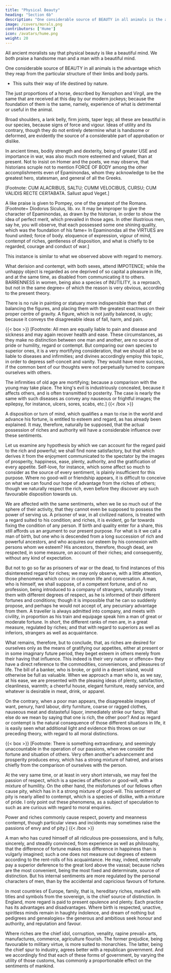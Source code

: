 ```yaml
---
title: "Physical Beauty"
heading: "Section 6b"
description: "One considerable source of BEAUTY in all animals is the advantage which they reap from the particular structure of their limbs and body parts"
image: /covers/morals.png
contributors: ['Hume']
icon: /avatars/hume.png
weight: 20
---
```






<!-- It may not be improper, in this place, to examine the influence of bodily endowments, and of the goods of fortune, over our sentiments of regard and esteem, and to consider whether these phenomena fortify or weaken the present theory.  -->


All ancient moralists say that physical beauty is like a beautiful mind. We both praise a handsome man and a man with a beautiful mind. 

<!-- It will naturally be expected, that the beauty of the body, as is supposed by , will be similar, in some respects, to that of the mind; and that every kind of esteem, which is paid to a man, will have something similar in its origin, whether it arise from his mental endowments, or from the situation of his exterior circumstances. -->

One considerable source of BEAUTY in all animals is the advantage which they reap from the particular structure of their limbs and body parts. 
- This suits their way of life destined by nature.

The just proportions of a horse, described by Xenophon and Virgil, are the same that are received at this day by our modern jockeys; because the foundation of them is the same, namely, experience of what is detrimental or useful in the animal.

Broad shoulders, a lank belly, firm joints, taper legs; all these are beautiful in our species, because signs of force and vigour. Ideas of utility and its contrary, though they do not entirely determine what is handsome or deformed, are evidently the source of a considerable part of approbation or dislike.

In ancient times, bodily strength and dexterity, being of greater USE and importance in war, was also much more esteemed and valued, than at present. Not to insist on Homer and the poets, we may observe, that historians scruple not to mention FORCE OF BODY among the other accomplishments even of Epaminondas, whom they acknowledge to be the greatest hero, statesman, and general of all the Greeks. 

[Footnote: CUM ALACRIBUS, SALTU; CUMM VELOCIBUS, CURSU; CUM VALIDIS RECTE CERTABATA. Sallust apud Veget.] 

A like praise is given to Pompey, one of the greatest of the Romans. [Footnote=  Diodorus Siculus, lib. xv. It may be improper to give the character of Epaminondas, as drawn by the historian, in order to show the idea of perfect merit, which prevailed in those ages. In other illustrious men, say he, you will observe, that each possessed some one shining quality, which was the foundation of his fame=  In Epaminondas all the VIRTUES are found united; force of body. eloquence of expression, vigour of mind, contempt of riches, gentleness of disposition, and what is chiefly to be regarded, courage and conduct of war.] 

This instance is similar to what we observed above with regard to memory.

What derision and contempt, with both sexes, attend IMPOTENCE; while the unhappy object is regarded as one deprived of so capital a pleasure in life, and at the same time, as disabled from communicating it to others. BARRENNESS in women, being also a species of INUTILITY, is a reproach, but not in the same degree=  of which the reason is very obvious, according to the present theory.

There is no rule in painting or statuary more indispensible than that of balancing the figures, and placing them with the greatest exactness on their proper centre of gravity. A figure, which is not justly balanced, is ugly; because it conveys the disagreeable ideas of fall, harm, and pain.


{{< box >}}
[Footnote: All men are equally liable to pain and disease and sickness and may again recover health and ease. These circumstances, as they make no distinction between one man and another, are no source of pride or humility, regard or contempt. But comparing our own species to superior ones, it is a very mortifying consideration, that we should all be so liable to diseases and infirmities; and divines accordingly employ this topic, in order to depress self-conceit and vanity. They would have more success, if the common bent of our thoughts were not perpetually turned to compare ourselves with others.

The infirmities of old age are mortifying; because a comparison with the young may take place. The king's evil is industriously concealed, because it affects others, and is often transmitted to posterity. The case is nearly the same with such diseases as convey any nauseous or frightful images; the epilepsy, for instance, ulcers, sores, scabs, etc.]
{{< /box >}}


A disposition or turn of mind, which qualifies a man to rise in the world and advance his fortune, is entitled to esteem and regard, as has already been explained. It may, therefore, naturally be supposed, that the actual possession of riches and authority will have a considerable influence over these sentiments.

Let us examine any hypothesis by which we can account for the regard paid to the rich and powerful; we shall find none satisfactory, but that which derives it from the enjoyment communicated to the spectator by the images of prosperity, happiness, ease, plenty, authority, and the gratification of every appetite. Self-love, for instance, which some affect so much to consider as the source of every sentiment, is plainly insufficient for this purpose. Where no good-will or friendship appears, it is difficult to conceive on what we can found our hope of advantage from the riches of others; though we naturally respect the rich, even before they discover any such favourable disposition towards us.

We are affected with the same sentiments, when we lie so much out of the sphere of their activity, that they cannot even be supposed to possess the power of serving us. A prisoner of war, in all civilized nations, is treated with a regard suited to his condition; and riches, it is evident, go far towards fixing the condition of any person. If birth and quality enter for a share, this still affords us an argument to our present purpose. For what is it we call a man of birth, but one who is descended from a long succession of rich and powerful ancestors, and who acquires our esteem by his connexion with persons whom we esteem? His ancestors, therefore, though dead, are respected, in some measure, on account of their riches; and consequently, without any kind of expectation.

But not to go so far as prisoners of war or the dead, to find instances of this disinterested regard for riches; we may only observe, with a little attention, those phenomena which occur in common life and conversation. A man, who is himself, we shall suppose, of a competent fortune, and of no profession, being introduced to a company of strangers, naturally treats them with different degrees of respect, as he is informed of their different fortunes and conditions; though it is impossible that he can so suddenly propose, and perhaps he would not accept of, any pecuniary advantage from them. A traveller is always admitted into company, and meets with civility, in proportion as his train and equipage speak him a man of great or moderate fortune. In short, the different ranks of men are, in a great measure, regulated by riches; and that with regard to superiors as well as inferiors, strangers as well as acquaintance.

What remains, therefore, but to conclude, that, as riches are desired for ourselves only as the means of gratifying our appetites, either at present or in some imaginary future period, they beget esteem in others merely from their having that influence. This indeed is their very nature or offence=  they have a direct reference to the commodities, conveniences, and pleasures of life. The bill of a banker, who is broke, or gold in a desert island, would otherwise be full as valuable. When we approach a man who is, as we say, at his ease, we are presented with the pleasing ideas of plenty, satisfaction, cleanliness, warmth; a cheerful house, elegant furniture, ready service, and whatever is desirable in meat, drink, or apparel. 

On the contrary, when a poor man appears, the disagreeable images of want, penury, hard labour, dirty furniture, coarse or ragged clothes, nauseous meat and distasteful liquor, immediately strike our fancy. What else do we mean by saying that one is rich, the other poor? And as regard or contempt is the natural consequence of those different situations in life, it is easily seen what additional light and evidence this throws on our preceding theory, with regard to all moral distinctions.



{{< box >}}
[Footnote: There is something extraordinary, and seemingly unaccountable in the operation of our passions, when we consider the fortune and situation of others. Very often another's advancement and prosperity produces envy, which has a strong mixture of hatred, and arises chiefly from the comparison of ourselves with the person. 

At the very same time, or at least in very short intervals, we may feel the passion of respect, which is a species of affection or good-will, with a mixture of humility. On the other hand, the misfortunes of our fellows often cause pity, which has in it a strong mixture of good-will. This sentiment of pity is nearly allied to contempt, which is a species of dislike, with a mixture of pride. I only point out these phenomena, as a subject of speculation to such as are curious with regard to moral enquiries. 

Power and riches commonly cause respect, poverty and meanness contempt, though particular views and incidents may sometimes raise the passions of envy and of pity.]
{{< /box >}}



A man who has cured himself of all ridiculous pre-possessions, and is fully, sincerely, and steadily convinced, from experience as well as philosophy, that the difference of fortune makes less difference in happiness than is vulgarly imagined; such a one does not measure out degrees of esteem according to the rent-rolls of his acquaintance. He may, indeed, externally pay a superior deference to the great lord above the vassal; because riches are the most convenient, being the most fixed and determinate, source of distinction. But his internal sentiments are more regulated by the personal characters of men, than by the accidental and capricious favours of fortune.

In most countries of Europe, family, that is, hereditary riches, marked with titles and symbols from the sovereign, is the chief source of distinction. In England, more regard is paid to present opulence and plenty. Each practice has its advantages and disadvantages. Where birth is respected, unactive, spiritless minds remain in haughty indolence, and dream of nothing but pedigrees and genealogies=  the generous and ambitious seek honour and authority, and reputation and favour. 

Where riches are the chief idol, corruption, venality, rapine prevail=  arts, manufactures, commerce, agriculture flourish. The former prejudice, being favourable to military virtue, is more suited to monarchies. The latter, being the chief spur to industry, agrees better with a republican government. And we accordingly find that each of these forms of government, by varying the utility of those customs, has commonly a proportionable effect on the sentiments of mankind.
